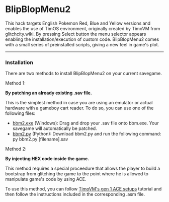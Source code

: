 # BlipBlopMenu2

This hack targets English Pokemon Red, Blue and Yellow versions and enables the use of TimOS environment, originally created by TimoVM from glitchcity.wiki.
By pressing Select button the menu selector appears enabling the installation/execution of custom code.
BlipBlopMenu2 comes with a small series of preinstalled scripts, giving a new feel in game's plot.


----


### Installation

There are two methods to install BlipBlopMenu2 on your current savegame.

Method 1:

**By patching an already existing .sav file.**

This is the simplest method in case you are using an emulator or actual hardware with a gameboy cart reader.
To do so, you can use one of the following files:
- [bbm2.exe](https://github.com/M4n0zz/BlipBlopMenu2/releases/download/patcher-v1.0/bbm2.exe) (Windows): Drag and drop your .sav file onto bbm.exe. Your savegame will automatically be patched.
- [bbm2.py](https://github.com/M4n0zz/BlipBlopMenu2/blob/main/bbm2.py) (Python): Download bbm2.py and run the following command: py bbm2.py [filename].sav


Method 2:

**By injecting HEX code inside the game.**

This method requires a special proceedure that allows the player to build a bootstrap from glitching the game to the point where he is allowed to manipulate game's code by using ACE.

To use this method, you can follow [TimoVM's gen 1 ACE setups](https://glitchcity.wiki/wiki/Guides:TimoVM%27s_gen_1_ACE_setups) tutorial and then follow the instructions included in the corresponding .asm file.

